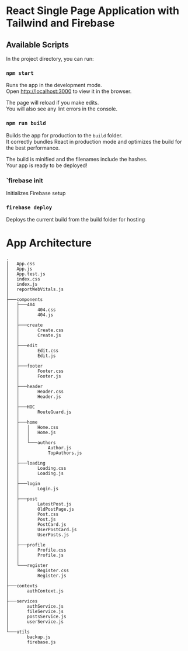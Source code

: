 # React Single Page Application with Tailwind and Firebase

## Available Scripts

In the project directory, you can run:

### `npm start`

Runs the app in the development mode.\
Open [http://localhost:3000](http://localhost:3000) to view it in the browser.

The page will reload if you make edits.\
You will also see any lint errors in the console.

### `npm run build`

Builds the app for production to the `build` folder.\
It correctly bundles React in production mode and optimizes the build for the best performance.

The build is minified and the filenames include the hashes.\
Your app is ready to be deployed!

### `firebase init

Initializes Firebase setup 

###   `firebase deploy`

Deploys the current build from the build folder for hosting


# App Architecture
```
.
│   App.css
│   App.js
│   App.test.js
│   index.css
│   index.js
│   reportWebVitals.js
│
├───components
│   ├───404
│   │       404.css
│   │       404.js
│   │
│   ├───create
│   │       Create.css
│   │       Create.js
│   │
│   ├───edit
│   │       Edit.css
│   │       Edit.js
│   │
│   ├───footer
│   │       Footer.css
│   │       Footer.js
│   │
│   ├───header
│   │       Header.css
│   │       Header.js
│   │
│   ├───HOC
│   │       RouteGuard.js
│   │
│   ├───home
│   │   │   Home.css
│   │   │   Home.js
│   │   │
│   │   └───authors
│   │           Author.js
│   │           TopAuthors.js
│   │
│   ├───loading
│   │       Loading.css
│   │       Loading.js
│   │
│   ├───login
│   │       Login.js
│   │       
│   ├───post
│   │       LatestPost.js
│   │       OldPostPage.js
│   │       Post.css
│   │       Post.js
│   │       PostCard.js
│   │       UserPostCard.js
│   │       UserPosts.js
│   │
│   ├───profile
│   │       Profile.css
│   │       Profile.js
│   │
│   └───register
│           Register.css
│           Register.js
│
├───contexts
│       authContext.js
│
├───services
│       authService.js
│       fileService.js
│       postsService.js
│       userService.js
│
└───utils
        backup.js
        firebase.js
```
